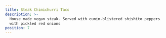 ```yaml
---
title: Steak Chimichurri Taco
description: >-
  House made vegan steak. Served with cumin-blistered shishito peppers. Topped
  with pickled red onions
position: 7
---
```


